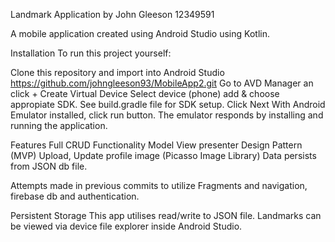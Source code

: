 Landmark Application by John Gleeson 12349591


  A mobile application created using Android Studio using Kotlin.

Installation
  To run this project yourself:

  Clone this repository and import into Android Studio
  https://github.com/johngleeson93/MobileApp2.git
  Go to AVD Manager an click + Create Virtual Device
  Select device (phone) add & choose appropiate SDK. See build.gradle file for SDK setup.
  Click Next
  With Android Emulator installed, click run button.
  The emulator responds by installing and running the application.


Features
  Full CRUD Functionality
  Model View presenter Design Pattern (MVP)
  Upload, Update profile image (Picasso Image Library)
  Data persists from JSON db file.

  Attempts made in previous commits to utilize Fragments and navigation, firebase db and authentication.

Persistent Storage
  This app utilises read/write to JSON file. Landmarks can be viewed via device file explorer inside Android Studio.
  

